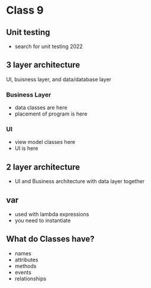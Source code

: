 # Class 9

## Unit testing
- search for unit testing 2022

## 3 layer architecture
UI, buisness layer, and data/database layer

### Business Layer
- data classes are here
- placement of program is here

### UI
- view model classes here
- UI is here


## 2 layer architecture
 - UI and Business architecture with data layer together 

## var 
- used with lambda expressions
- you need to instantiate

## What do Classes have?
- names
- attributes
- methods
- events
- relationships